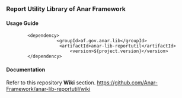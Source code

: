 ### Report Utility Library of Anar Framework

#### Usage Guide

```
		<dependency>
	               <groupId>af.gov.anar.lib</groupId>
	                <artifactId>anar-lib-reportutil</artifactId>
                        <version>${project.version}</version>
		</dependency>

```

#### Documentation

Refer to this repository **Wiki** section.
https://github.com/Anar-Framework/anar-lib-reportutil/wiki
